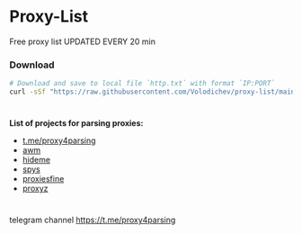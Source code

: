 # Proxy-List
Free proxy list UPDATED EVERY 20 min




### Download
```bash
# Download and save to local file `http.txt` with format `IP:PORT`
curl -sSf "https://raw.githubusercontent.com/Volodichev/proxy-list/main/http.txt" > http.txt
```
#
**List of projects for parsing proxies:**
- [t.me/proxy4parsing](http://t.me/proxy4parsing)
- [awm](http://awmproxy.net)
- [hideme](http://hidemy.name/en)
- [spys](http://spys.me/proxy.txt)
- [proxiesfine](http://t.me/proxiesfine)
- [proxyz](http://t.me/proxyz_ru_bot)




#


telegram channel https://t.me/proxy4parsing
